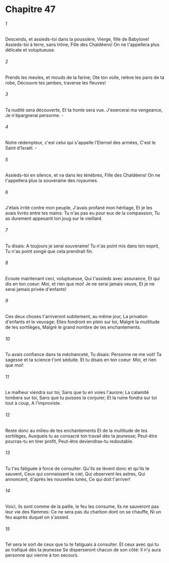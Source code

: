 # Chapitre 47

###### 1
Descends, et assieds-toi dans la poussière, Vierge, fille de Babylone! Assieds-toi à terre, sans trône, Fille des Chaldéens! On ne t'appellera plus délicate et voluptueuse.
###### 2
Prends les meules, et mouds de la farine; Ote ton voile, relève les pans de ta robe, Découvre tes jambes, traverse les fleuves!
###### 3
Ta nudité sera découverte, Et ta honte sera vue. J'exercerai ma vengeance, Je n'épargnerai personne. -
###### 4
Notre rédempteur, c'est celui qui s'appelle l'Eternel des armées, C'est le Saint d'Israël. -
###### 5
Assieds-toi en silence, et va dans les ténèbres, Fille des Chaldéens! On ne t'appellera plus la souveraine des royaumes.
###### 6
J'étais irrité contre mon peuple, J'avais profané mon héritage, Et je les avais livrés entre tes mains: Tu n'as pas eu pour eux de la compassion, Tu as durement appesanti ton joug sur le vieillard.
###### 7
Tu disais: A toujours je serai souveraine! Tu n'as point mis dans ton esprit, Tu n'as point songé que cela prendrait fin.
###### 8
Ecoute maintenant ceci, voluptueuse, Qui t'assieds avec assurance, Et qui dis en ton coeur: Moi, et rien que moi! Je ne serai jamais veuve, Et je ne serai jamais privée d'enfants!
###### 9
Ces deux choses t'arriveront subitement, au même jour, La privation d'enfants et le veuvage; Elles fondront en plein sur toi, Malgré la multitude de tes sortilèges, Malgré le grand nombre de tes enchantements.
###### 10
Tu avais confiance dans ta méchanceté, Tu disais: Personne ne me voit! Ta sagesse et ta science t'ont séduite. Et tu disais en ton coeur: Moi, et rien que moi!
###### 11
Le malheur viendra sur toi, Sans que tu en voies l'aurore; La calamité tombera sur toi, Sans que tu puisses la conjurer; Et la ruine fondra sur toi tout à coup, A l'improviste.
###### 12
Reste donc au milieu de tes enchantements Et de la multitude de tes sortilèges, Auxquels tu as consacré ton travail dès ta jeunesse; Peut-être pourras-tu en tirer profit, Peut-être deviendras-tu redoutable.
###### 13
Tu t'es fatiguée à force de consulter: Qu'ils se lèvent donc et qu'ils te sauvent, Ceux qui connaissent le ciel, Qui observent les astres, Qui annoncent, d'après les nouvelles lunes, Ce qui doit t'arriver!
###### 14
Voici, ils sont comme de la paille, le feu les consume, Ils ne sauveront pas leur vie des flammes: Ce ne sera pas du charbon dont on se chauffe, Ni un feu auprès duquel on s'assied.
###### 15
Tel sera le sort de ceux que tu te fatiguais à consulter. Et ceux avec qui tu as trafiqué dès ta jeunesse Se disperseront chacun de son côté: Il n'y aura personne qui vienne à ton secours.
